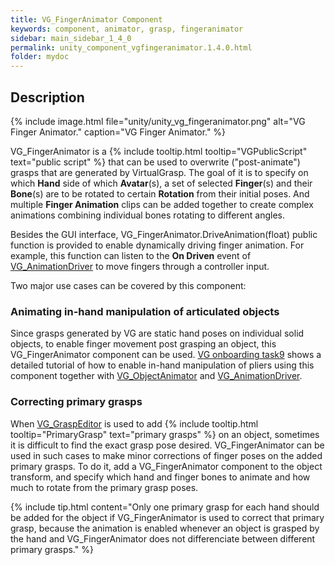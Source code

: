 ```yaml
---
title: VG_FingerAnimator Component
keywords: component, animator, grasp, fingeranimator
sidebar: main_sidebar_1_4_0
permalink: unity_component_vgfingeranimator.1.4.0.html
folder: mydoc
---
```


## Description

{% include image.html file="unity/unity_vg_fingeranimator.png" alt="VG Finger Animator." caption="VG Finger Animator." %}

VG_FingerAnimator is a {% include tooltip.html tooltip="VGPublicScript" text="public script" %} that can be used to overwrite ("post-animate") grasps that are generated by VirtualGrasp. The goal of it is to specify on which **Hand** side of which **Avatar**(s), a set of selected **Finger**(s) and their **Bone**(s) are to be rotated to certain **Rotation** from their initial poses. And multiple **Finger Animation** clips can be added together to create complex animations combining individual bones rotating to different angles. 

Besides the GUI interface, VG_FingerAnimator.DriveAnimation(float) public function is provided to enable dynamically driving finger animation. For example, this function can listen to the **On Driven** event of [VG_AnimationDriver](unity_component_vganimationdriver.1.4.0.html) to move fingers through a controller input.

Two major use cases can be covered by this component:

### Animating in-hand manipulation of articulated objects

Since grasps generated by VG are static hand poses on individual solid objects, to enable finger movement post grasping an object, this VG_FingerAnimator component can be used. [VG onboarding task9](unity_vgonboarding_task9.1.4.0.html) shows a detailed tutorial of how to enable in-hand manipulation of pliers using this component together with [VG_ObjectAnimator](unity_component_vgobjectanimator.1.4.0.html) and [VG_AnimationDriver](unity_component_vganimationdriver.1.4.0.html).


### Correcting primary grasps

When [VG_GraspEditor](unity_component_vggraspeditor.1.4.0.html) is used to add {% include tooltip.html tooltip="PrimaryGrasp" text="primary grasps" %} on an object, sometimes it is difficult to find the exact grasp pose desired. VG_FingerAnimator can be used in such cases to make minor corrections of finger poses on the added primary grasps. To do it, add a VG_FingerAnimator component to the object transform, and specify which hand and finger bones to animate and how much to rotate from the primary grasp poses.  

{% include tip.html content="Only one primary grasp for each hand should be added for the object if VG_FingerAnimator is used to correct that primary grasp, because the animation is enabled whenever an object is grasped by the hand and VG_FingerAnimator does not differenciate between different primary grasps." %}